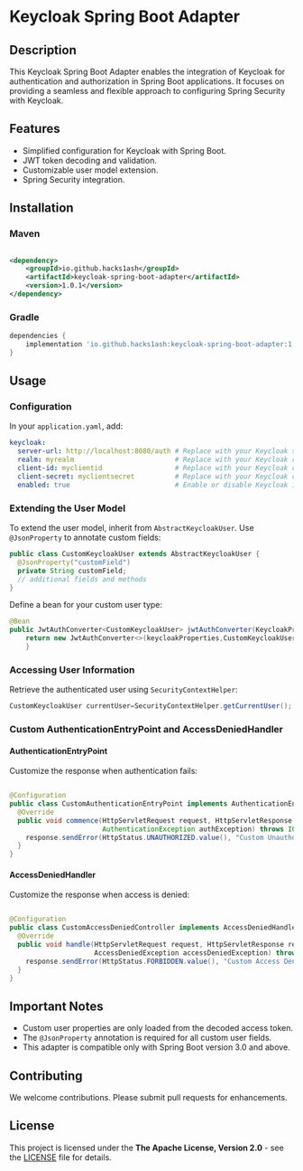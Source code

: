 # Keycloak Spring Boot Adapter

## Description

This Keycloak Spring Boot Adapter enables the integration of Keycloak for authentication and authorization in Spring
Boot applications. It focuses on providing a seamless and flexible approach to configuring Spring Security with
Keycloak.

## Features

- Simplified configuration for Keycloak with Spring Boot.
- JWT token decoding and validation.
- Customizable user model extension.
- Spring Security integration.

## Installation

### Maven

```xml

<dependency>
    <groupId>io.github.hacks1ash</groupId>
    <artifactId>keycloak-spring-boot-adapter</artifactId>
    <version>1.0.1</version>
</dependency>
```

### Gradle

```groovy
dependencies {
    implementation 'io.github.hacks1ash:keycloak-spring-boot-adapter:1.0.1'
}
```

## Usage

### Configuration

In your `application.yaml`, add:

```yaml
keycloak:
  server-url: http://localhost:8080/auth # Replace with your Keycloak server URL
  realm: myrealm                         # Replace with your Keycloak realm
  client-id: myclientid                  # Replace with your Keycloak client ID
  client-secret: myclientsecret          # Replace with your Keycloak client secret
  enabled: true                          # Enable or disable Keycloak integration
```

### Extending the User Model

To extend the user model, inherit from `AbstractKeycloakUser`. Use `@JsonProperty` to annotate custom fields:

```java
public class CustomKeycloakUser extends AbstractKeycloakUser {
  @JsonProperty("customField")
  private String customField;
  // additional fields and methods
}
```

Define a bean for your custom user type:

```java
@Bean
public JwtAuthConverter<CustomKeycloakUser> jwtAuthConverter(KeycloakProperties keycloakProperties){
    return new JwtAuthConverter<>(keycloakProperties,CustomKeycloakUser.class);
    }
```

### Accessing User Information

Retrieve the authenticated user using `SecurityContextHelper`:

```java
CustomKeycloakUser currentUser=SecurityContextHelper.getCurrentUser();
```

### Custom AuthenticationEntryPoint and AccessDeniedHandler

#### AuthenticationEntryPoint

Customize the response when authentication fails:

```java

@Configuration
public class CustomAuthenticationEntryPoint implements AuthenticationEntryPoint {
  @Override
  public void commence(HttpServletRequest request, HttpServletResponse response,
                       AuthenticationException authException) throws IOException {
    response.sendError(HttpStatus.UNAUTHORIZED.value(), "Custom Unauthorized Message");
  }
}

```

#### AccessDeniedHandler

Customize the response when access is denied:

```java

@Configuration
public class CustomAccessDeniedController implements AccessDeniedHandler {
  @Override
  public void handle(HttpServletRequest request, HttpServletResponse response,
                     AccessDeniedException accessDeniedException) throws IOException {
    response.sendError(HttpStatus.FORBIDDEN.value(), "Custom Access Denied Message");
  }
}

```

## Important Notes

- Custom user properties are only loaded from the decoded access token.
- The `@JsonProperty` annotation is required for all custom user fields.
- This adapter is compatible only with Spring Boot version 3.0 and above.

## Contributing

We welcome contributions. Please submit pull requests for enhancements.

## License

This project is licensed under the **The Apache License, Version 2.0** - see
the [LICENSE](http://www.apache.org/licenses/LICENSE-2.0.txt) file for details.